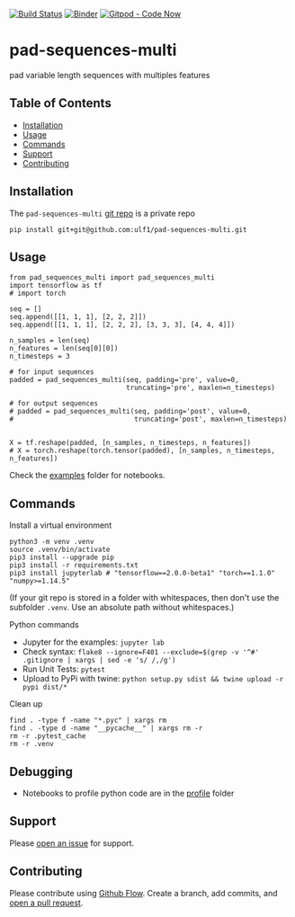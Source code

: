 [![Build Status](https://travis-ci.org/ulf1/pad-sequences-multi.svg?branch=master)](https://travis-ci.org/ulf1/pad-sequences-multi)
[![Binder](https://mybinder.org/badge.svg)](https://mybinder.org/v2/gh/ulf1/pad-sequences-multi/master?urlpath=lab)
[![Gitpod - Code Now](https://img.shields.io/badge/Gitpod-code%20now-blue.svg?longCache=true)](https://gitpod.io#https://github.com/kmedian/pad-sequences-multi)

# pad-sequences-multi
pad variable length sequences with multiples features


## Table of Contents
* [Installation](#installation)
* [Usage](#usage)
* [Commands](#commands)
* [Support](#support)
* [Contributing](#contributing)


## Installation
The `pad-sequences-multi` [git repo](http://github.com/ulf1/pad-sequences-multi) 
is a private repo

```
pip install git+git@github.com:ulf1/pad-sequences-multi.git
```


## Usage

```
from pad_sequences_multi import pad_sequences_multi
import tensorflow as tf
# import torch

seq = []
seq.append([[1, 1, 1], [2, 2, 2]])
seq.append([[1, 1, 1], [2, 2, 2], [3, 3, 3], [4, 4, 4]])

n_samples = len(seq)
n_features = len(seq[0][0])
n_timesteps = 3

# for input sequences
padded = pad_sequences_multi(seq, padding='pre', value=0, 
                             truncating='pre', maxlen=n_timesteps)

# for output sequences
# padded = pad_sequences_multi(seq, padding='post', value=0, 
#                              truncating='post', maxlen=n_timesteps)


X = tf.reshape(padded, [n_samples, n_timesteps, n_features])
# X = torch.reshape(torch.tensor(padded), [n_samples, n_timesteps, n_features])
```


Check the [examples](http://github.com/ulf1/pad-sequences-multi/examples) folder for notebooks.


## Commands
Install a virtual environment

```
python3 -m venv .venv
source .venv/bin/activate
pip3 install --upgrade pip
pip3 install -r requirements.txt
pip3 install jupyterlab # "tensorflow==2.0.0-beta1" "torch==1.1.0" "numpy>=1.14.5"
```

(If your git repo is stored in a folder with whitespaces, then don't use the subfolder `.venv`. Use an absolute path without whitespaces.)

Python commands

* Jupyter for the examples: `jupyter lab`
* Check syntax: `flake8 --ignore=F401 --exclude=$(grep -v '^#' .gitignore | xargs | sed -e 's/ /,/g')`
* Run Unit Tests: `pytest`
* Upload to PyPi with twine: `python setup.py sdist && twine upload -r pypi dist/*`

Clean up 

```
find . -type f -name "*.pyc" | xargs rm
find . -type d -name "__pycache__" | xargs rm -r
rm -r .pytest_cache
rm -r .venv
```


## Debugging
* Notebooks to profile python code are in the [profile](http://github.com/ulf1/pad-sequences-multi/profile) folder


## Support
Please [open an issue](https://github.com/ulf1/pad-sequences-multi/issues/new) for support.


## Contributing
Please contribute using [Github Flow](https://guides.github.com/introduction/flow/). Create a branch, add commits, and [open a pull request](https://github.com/ulf1/pad-sequences-multi/compare/).
